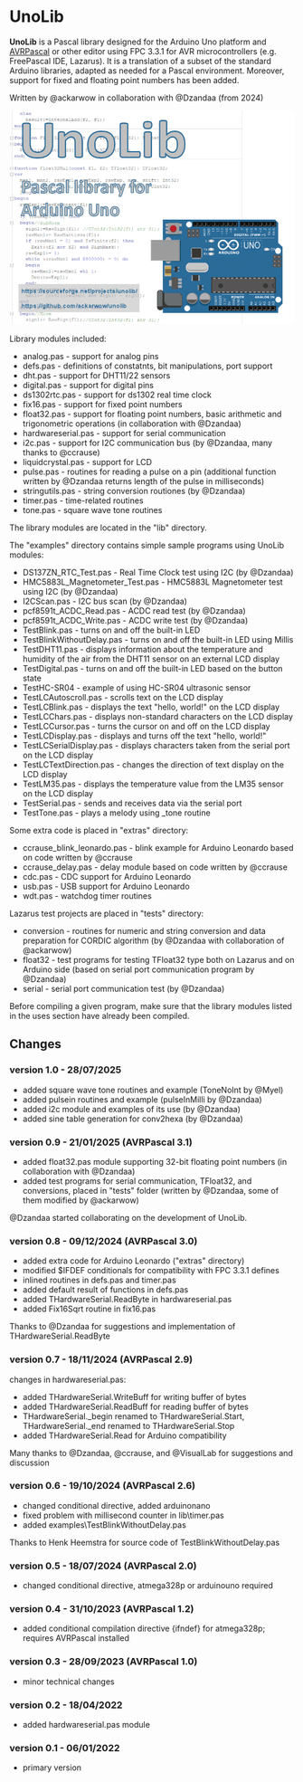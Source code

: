 # UnoLib

**UnoLib** is a Pascal library designed for the Arduino Uno platform and [AVRPascal](http://akarwowski.pl/index.php?page=electronics&lang=en) or other editor using FPC 3.3.1 for AVR microcontrollers (e.g. FreePascal IDE, Lazarus).
It is a translation of a subset of the standard Arduino libraries, adapted as needed for a Pascal environment. Moreover, support for fixed and floating point numbers has been added.

Written by @ackarwow in collaboration with @Dzandaa (from 2024)

![UnoLib](UnoLib.png)

Library modules included:

 - analog.pas - support for analog pins
 - defs.pas - definitions of constatnts, bit manipulations, port support
 - dht.pas - support for DHT11/22 sensors
 - digital.pas - support for digital pins
 - ds1302rtc.pas - support for ds1302 real time clock
 - fix16.pas - support for fixed point numbers
 - float32.pas - support for floating point numbers, basic arithmetic and trigonometric operations (in collaboration with @Dzandaa)
 - hardwareserial.pas - support for serial communication
 - i2c.pas - support for I2C communication bus (by @Dzandaa, many thanks to @ccrause)
 - liquidcrystal.pas - support for LCD
 - pulse.pas - routines for reading a pulse on a pin (additional function written by @Dzandaa returns length of the pulse in milliseconds)
 - stringutils.pas - string conversion routiones (by @Dzandaa)
 - timer.pas - time-related routines
 - tone.pas - square wave tone routines

The library modules are located in the "lib" directory.

The "examples" directory contains simple sample programs using UnoLib modules:

 - DS137ZN_RTC_Test.pas - Real Time Clock test using I2C (by @Dzandaa)
 - HMC5883L_Magnetometer_Test.pas - HMC5883L Magnetometer test using I2C (by @Dzandaa)
 - I2CScan.pas - I2C bus scan (by @Dzandaa)
 - pcf8591t_ACDC_Read.pas - ACDC read test (by @Dzandaa)
 - pcf8591t_ACDC_Write.pas - ACDC write test (by @Dzandaa)
 - TestBlink.pas - turns on and off the built-in LED
 - TestBlinkWithoutDelay.pas - turns on and off the built-in LED using Millis
 - TestDHT11.pas - displays information about the temperature and humidity of the air
from the DHT11 sensor on an external LCD display
 - TestDigital.pas - turns on and off the built-in LED based on the button state
 - TestHC-SR04 - example of using HC-SR04 ultrasonic sensor
 - TestLCAutoscroll.pas - scrolls text on the LCD display
 - TestLCBlink.pas - displays the text "hello, world!" on the LCD display
 - TestLCChars.pas - displays non-standard characters on the LCD display
 - TestLCCursor.pas - turns the cursor on and off on the LCD display
 - TestLCDisplay.pas - displays and turns off the text "hello, world!"
 - TestLCSerialDisplay.pas - displays characters taken from the serial port on the LCD
display
 - TestLCTextDirection.pas - changes the direction of text display on the LCD display
 - TestLM35.pas - displays the temperature value from the LM35 sensor on the LCD
display
 - TestSerial.pas - sends and receives data via the serial port
 - TestTone.pas - plays a melody using _tone routine

Some extra code is placed in "extras" directory:

 - ccrause_blink_leonardo.pas - blink example for Arduino Leonardo based on code written by @ccrause
 - ccrause_delay.pas - delay module based on code written by @ccrause
 - cdc.pas - CDC support for Arduino Leonardo
 - usb.pas - USB support for Arduino Leonardo
 - wdt.pas - watchdog timer routines

Lazarus test projects are placed in "tests" directory:

- conversion - routines for numeric and string conversion and data preparation for CORDIC algorithm (by @Dzandaa with collaboration of @ackarwow)
- float32 - test programs for testing TFloat32 type both on Lazarus and on Arduino side (based on serial port communication program by @Dzandaa)
- serial - serial port communication test (by @Dzandaa)

Before compiling a given program, make sure that the library modules listed in the uses section
have already been compiled.

## Changes

### version 1.0 - 28/07/2025

 - added square wave tone routines and example (ToneNoInt by @Myel)
 - added pulsein routines and example (pulseInMilli by @Dzandaa)
 - added i2c module and examples of its use (by @Dzandaa)
 - added sine table generation for conv2hexa (by @Dzandaa)

### version 0.9 - 21/01/2025 (AVRPascal 3.1)

 - added float32.pas module supporting 32-bit floating point numbers (in collaboration with @Dzandaa)
 - added test programs for serial communication, TFloat32, and conversions, placed in "tests" folder (written by @Dzandaa, some of them modified by @ackarwow)

@Dzandaa started collaborating on the development of UnoLib.

### version 0.8 - 09/12/2024 (AVRPascal 3.0)

 - added extra code for Arduino Leonardo ("extras" directory)
 - modified $IFDEF conditionals for compatibility with FPC 3.3.1 defines
 - inlined routines in defs.pas and timer.pas
 - added default result of functions in defs.pas
 - added THardwareSerial.ReadByte in hardwareserial.pas
 - added Fix16Sqrt routine in fix16.pas

Thanks to @Dzandaa for suggestions and implementation of THardwareSerial.ReadByte

### version 0.7 - 18/11/2024 (AVRPascal 2.9)
changes in hardwareserial.pas:

 - added THardwareSerial.WriteBuff for writing buffer of bytes
 - added THardwareSerial.ReadBuff for reading buffer of bytes
 - THardwareSerial._begin renamed to THardwareSerial.Start, THardwareSerial._end renamed to THardwareSerial.Stop
 - added THardwareSerial.Read for Arduino compatibility

Many thanks to @Dzandaa, @ccrause, and @VisualLab for suggestions and discussion

### version 0.6 - 19/10/2024 (AVRPascal 2.6)

 - changed conditional directive, added arduinonano
 - fixed problem with millisecond counter in lib\timer.pas
 - added examples\TestBlinkWithoutDelay.pas

Thanks to Henk Heemstra for source code of TestBlinkWithoutDelay.pas

### version 0.5 - 18/07/2024 (AVRPascal 2.0)

 - changed conditional directive, atmega328p or arduinouno required

### version 0.4 - 31/10/2023 (AVRPascal 1.2)

 - added conditional compilation directive {ifndef} for atmega328p; requires AVRPascal installed

### version 0.3 - 28/09/2023 (AVRPascal 1.0)

 - minor technical changes

### version 0.2 - 18/04/2022

 - added hardwareserial.pas module

### version 0.1 - 06/01/2022

 - primary version







